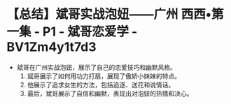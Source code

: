 # 【总结】斌哥实战泡妞——广州 西西•第一集 - P1 - 斌哥恋爱学 - BV1Zm4y1t7d3

-   斌哥在广州实战泡妞，展示了自己的恋爱技巧和幽默风格。
    1.  斌哥展示了如何用功力打扇，展现了傲娇小妹妹的特点。
    2.  他展示了追求女生的方法，包括追逐、送花和说情话。
    3.  最后，斌哥展示了自信和幽默，表现出对泡妞的热情和决心。